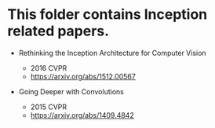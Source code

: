 # This folder contains Inception related papers.

-   Rethinking the Inception Architecture for Computer Vision
    -   2016 CVPR
    -   https://arxiv.org/abs/1512.00567

-   Going Deeper with Convolutions
    -   2015 CVPR
    -   https://arxiv.org/abs/1409.4842
